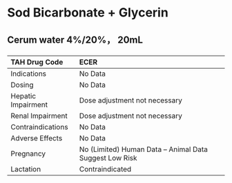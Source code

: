 # Sod Bicarbonate + Glycerin

## Cerum water 4%/20%， 20mL

##### 

| TAH Drug Code      | ECER                                                   |
|:-------------------|:-------------------------------------------------------|
| Indications        | No Data                                                |
| Dosing             | No Data                                                |
| Hepatic Impairment | Dose adjustment not necessary                          |
| Renal Impairment   | Dose adjustment not necessary                          |
| Contraindications  | No Data                                                |
| Adverse Effects    | No Data                                                |
| Pregnancy          | No (Limited) Human Data – Animal Data Suggest Low Risk |
| Lactation          | Contraindicated                                        |

